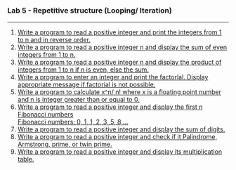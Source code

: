 ### Lab 5 - Repetitive structure (Looping/ Iteration)

---

<ol>
  <li>
    <a href="./p01.c">
      Write a program to read a positive integer and print the integers from 1 to n and in reverse order.
    </a>
  </li>
    
  <li>
    <a href="./p02.c">Write a program to read a positive integer n and display the sum of even integers from 1 to n.</a>
  </li>
     
  <li>
    <a href="./p03.c">Write a program to read a positive integer n and display the product of integers from 1 to n if n is even, else the sum.</a>
  </li>
    
  <li>
    <a href="./p04.c">Write a program to enter an integer and print the factorlal. Display appropriate message if factorial is not possible.</a>
  </li>
  
  <li>
    <a href="./p05.c">
      Write a program to calculate x^n/ n! where x is a floating point number and n is integer greater than or equal to 0.
    </a>
  </li>
    
  <li>
    <a href="./p06.c">
      Write a program to read a positive integer and display the first n Fibonacci numbers<br>
      Fibonacci numbers: 0, 1, 1, 2, 3, 5, 8,...
    </a>
  </li>
  
  <li>
    <a href="./p07.c">Write a program to read a positive integer and display the sum of digits.</a>
  </li>
    
  <li>
    <a href="./p08.c">Write a program to read a positive integer and check if it Palindrome, Armstrong, prime, or twin prime.</a>
  </li>
    
  <li>
    <a href="./p09.c">Write a program to read a positive integer and display its multiplication table.</a>
  </li>
      
</ol>

